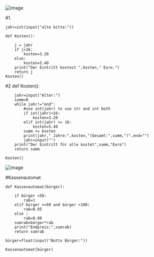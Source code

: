 ![image](https://user-images.githubusercontent.com/117897416/202123237-230fd03f-d732-49a3-9b97-5a736bf525c4.png)

#1.

    jahr=int(input("alte bitte:"))

    def Kosten():

        j = jahr
        if j<16:
            kosten=3.20
        else:
            kosten=5.40
        print("Der Eintritt kostest ",kosten," Euro.")
        return j
    Kosten()

#2
    def Kosten():

        jahr=input("Alter:")
        summ=0
        while jahr!="end":
            #use int(jahr) to use str and int both
            if int(jahr)<16:
                kosten=3.20
            elif int(jahr) >= 16:
                kosten=5.40
            summ += kosten
            print(jahr," Jahre:",kosten,"(Gesamt:",summ,")",end="")
            jahr=input("")
        print("Der Eintritt für alle kostet",summ,"Euro")
        return summ

    Kosten()
    
    

![image](https://user-images.githubusercontent.com/117897416/202160480-2ac86d01-9b57-43e0-8a4d-8408359b459b.png)

#Kassenautomat

    def Kassenautomat(bürger):

        if bürger <50:
            rab=1
        elif bürger >=50 and bürger <100:
            rab=0.95
        else :
            rab=0.90
        sumrab=bürger*rab
        print("Endpreis:",sumrab)
        return sumrab

    bürger=float(input("Butto Bürger:"))

    Kassenautomat(bürger)
